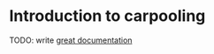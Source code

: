 # Introduction to carpooling

TODO: write [great documentation](http://jacobian.org/writing/what-to-write/)

